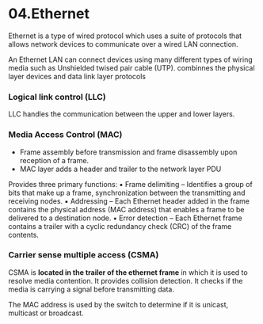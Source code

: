 # 04.Ethernet
Ethernet is a type of wired protocol which uses a suite of protocols that allows network devices to communicate over a wired LAN connection. 

An Ethernet LAN can connect devices using many different types of wiring media such as Unshielded twised pair cable (UTP). combinnes the physical layer devices and data link layer protocols

### Logical link control (LLC)
LLC handles the communication between the upper and lower layers.

### Media Access Control (MAC)
- Frame assembly before transmission and frame disassembly upon reception of a frame.
- MAC layer adds a header and trailer to the network layer PDU

Provides three primary functions:
▪ Frame delimiting – Identifies a group of bits that make up a frame, 
synchronization between the transmitting and receiving nodes.
▪ Addressing – Each Ethernet header added in the frame contains the 
physical address (MAC address) that enables a frame to be delivered to a 
destination node.
▪ Error detection – Each Ethernet frame contains a trailer with a cyclic 
redundancy check (CRC) of the frame contents.

### Carrier sense multiple access (CSMA)
CSMA is **located in the trailer of the ethernet frame** in which it is used to resolve media contention. It provides collision detection. It checks if the media is carrying a signal before transmitting data. 

The MAC address is used by the switch to determine if it is unicast, multicast or broadcast.

